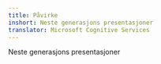 ```yaml
---
title: Påvirke
inshort: Neste generasjons presentasjoner
translator: Microsoft Cognitive Services
---
```


Neste generasjons presentasjoner


